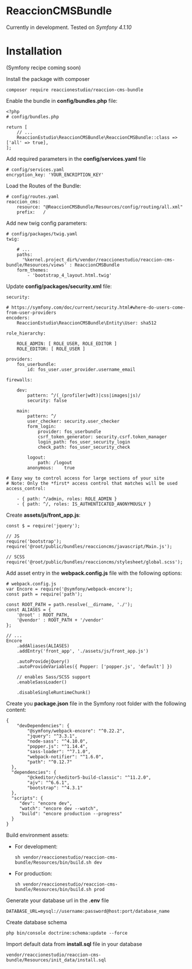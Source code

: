 

ReaccionCMSBundle
==================

Currently in development.
Tested on *Symfony 4.1.10*

# Installation

(Symfony recipe coming soon)

Install the package with composer

`composer require reaccionestudio/reaccion-cms-bundle`

Enable the bundle in **config/bundles.php** file:

    <?php
    # config/bundles.php
    
    return [
        // ...
        ReaccionEstudio\ReaccionCMSBundle\ReaccionCMSBundle::class => ['all' => true],
    ];
    

Add required parameters in the **config/services.yaml** file

    # config/services.yaml
    encryption_key: 'YOUR_ENCRIPTION_KEY'

Load the Routes of the Bundle:

    # config/routes.yaml
    reaccion_cms:
        resource: "@ReaccionCMSBundle/Resources/config/routing/all.xml"
        prefix:   /

Add new twig config parameters:

    # config/packages/twig.yaml
    twig:

        # ...
        paths:
          '%kernel.project_dir%/vendor/reaccionestudio/reaccion-cms-bundle/Resources/views' : ReaccionCMSBundle
        form_themes:
            - 'bootstrap_4_layout.html.twig'

Update **config/packages/security.xml** file:

    security:

    # https://symfony.com/doc/current/security.html#where-do-users-come-from-user-providers
    encoders: 
        ReaccionEstudio\ReaccionCMSBundle\Entity\User: sha512

    role_hierarchy:

        ROLE_ADMIN: [ ROLE_USER, ROLE_EDITOR ]
        ROLE_EDITOR: [ ROLE_USER ]

    providers:
        fos_userbundle:
            id: fos_user.user_provider.username_email

    firewalls:

        dev:
            pattern: ^/(_(profiler|wdt)|css|images|js)/
            security: false

        main:
            pattern: ^/
            user_checker: security.user_checker
            form_login:
                provider: fos_userbundle
                csrf_token_generator: security.csrf.token_manager
                login_path: fos_user_security_login
                check_path: fos_user_security_check

            logout:
                path: /logout
            anonymous:    true

    # Easy way to control access for large sections of your site
    # Note: Only the *first* access control that matches will be used
    access_control:
        
        - { path: ^/admin, roles: ROLE_ADMIN }
        - { path: ^/, roles: IS_AUTHENTICATED_ANONYMOUSLY }


Create **assets/js/front_app.js**:

    const $ = require('jquery');
    
    // JS
    require('bootstrap');
    require('@root/public/bundles/reaccioncms/javascript/Main.js');
    
    // SCSS
    require('@root/public/bundles/reaccioncms/stylesheet/global.scss');

Add asset entry in the **webpack.config.js** file with the following options:

    # webpack.config.js
    var Encore = require('@symfony/webpack-encore');
    const path = require('path');
    
    const ROOT_PATH = path.resolve(__dirname, './');
    const ALIASES = {
        '@root' : ROOT_PATH,
        '@vendor' : ROOT_PATH + '/vendor'
    };
    
    // ...
    Encore 
        .addAliases(ALIASES)
        .addEntry('front_app', './assets/js/front_app.js')
        
        .autoProvidejQuery()
        .autoProvideVariables({ Popper: ['popper.js', 'default'] })
        
        // enables Sass/SCSS support
        .enableSassLoader()
        
        .disableSingleRuntimeChunk()

Create you **package.json** file in the Symfony root folder with the following content:

    {
        "devDependencies": {
            "@symfony/webpack-encore": "^0.22.2",
            "jquery": "^3.3.1",
            "node-sass": "^4.10.0",
            "popper.js": "^1.14.4",
            "sass-loader": "^7.1.0",
            "webpack-notifier": "^1.6.0",
            "path": "^0.12.7"
      },
      "dependencies": {
            "@ckeditor/ckeditor5-build-classic": "^11.2.0",
            "ajv": "^6.6.1",
            "bootstrap": "^4.3.1"
      },
      "scripts": {
         "dev": "encore dev",
         "watch": "encore dev --watch",
         "build": "encore production --progress"
      }
    }


Build environment assets:

- For development:

    `sh vendor/reaccionestudio/reaccion-cms-bundle/Resources/bin/build.sh dev`

- For production:

    `sh vendor/reaccionestudio/reaccion-cms-bundle/Resources/bin/build.sh prod`

Generate your database url in the **.env** file

`DATABASE_URL=mysql://username:password@host:port/database_name`

Create database schema

`php bin/console doctrine:schema:update --force`

Import default data from **install.sql** file in your database

`vendor/reaccionestudio/reaccion-cms-bundle/Resources/init_data/install.sql`

